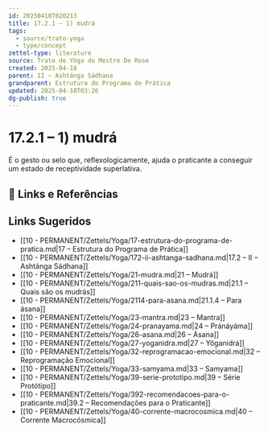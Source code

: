 ```yaml
---
id: 20250418T020213
title: 17.2.1 – 1) mudrá
tags:
  - source/trato-yoga
  - type/concept
zettel-type: literature
source: Trato de Yôga do Mestre De Rose
created: 2025-04-18
parent: II − Ashtánga Sádhana
grandparent: Estrutura do Programa de Prática
updated: 2025-04-18T03:26
dg-publish: true
---
```


# 17.2.1 – 1) mudrá

É o gesto ou selo que, reflexologicamente, ajuda o praticante a conseguir um estado de receptividade superlativa.

## 🔗 Links e Referências

## Links Sugeridos

- [[10 - PERMANENT/Zettels/Yoga/17-estrutura-do-programa-de-pratica.md\|17 – Estrutura do Programa de Prática]]
- [[10 - PERMANENT/Zettels/Yoga/172-ii-ashtanga-sadhana.md\|17.2 – II − Ashtánga Sádhana]]
- [[10 - PERMANENT/Zettels/Yoga/21-mudra.md\|21 – Mudrá]]
- [[10 - PERMANENT/Zettels/Yoga/211-quais-sao-os-mudras.md\|21.1 – Quais são os mudrás]]
- [[10 - PERMANENT/Zettels/Yoga/2114-para-asana.md\|21.1.4 – Para ásana]]
- [[10 - PERMANENT/Zettels/Yoga/23-mantra.md\|23 – Mantra]]
- [[10 - PERMANENT/Zettels/Yoga/24-pranayama.md\|24 – Pránáyáma]]
- [[10 - PERMANENT/Zettels/Yoga/26-asana.md\|26 – Ásana]]
- [[10 - PERMANENT/Zettels/Yoga/27-yoganidra.md\|27 – Yôganidrá]]
- [[10 - PERMANENT/Zettels/Yoga/32-reprogramacao-emocional.md\|32 – Reprogramação Emocional]]
- [[10 - PERMANENT/Zettels/Yoga/33-samyama.md\|33 – Samyama]]
- [[10 - PERMANENT/Zettels/Yoga/39-serie-prototipo.md\|39 – Série Protótipo]]
- [[10 - PERMANENT/Zettels/Yoga/392-recomendacoes-para-o-praticante.md\|39.2 – Recomendações para o Praticante]]
- [[10 - PERMANENT/Zettels/Yoga/40-corrente-macrocosmica.md\|40 – Corrente Macrocósmica]]